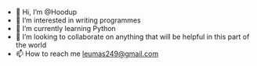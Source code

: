 - 👋 Hi, I’m @Hoodup
- 👀 I’m interested in writing programmes
- 🌱 I’m currently learning Python
- 💞️ I’m looking to collaborate on anything that will be helpful in this part of the world
- 📫 How to reach me leumas249@gmail.com


